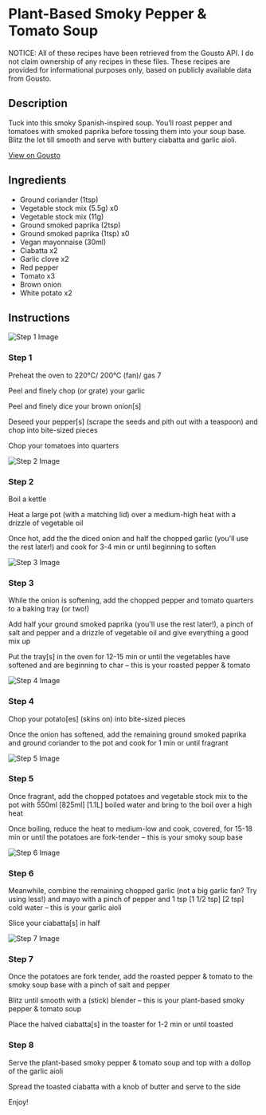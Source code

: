 # Plant-Based Smoky Pepper & Tomato Soup

NOTICE: All of these recipes have been retrieved from the Gousto API. I do not claim ownership of any recipes in these files. These recipes are provided for informational purposes only, based on publicly available data from Gousto.

## Description

Tuck into this smoky Spanish-inspired soup. You’ll roast pepper and tomatoes with smoked paprika before tossing them into your soup base. Blitz the lot till smooth and serve with buttery ciabatta and garlic aioli.

[View on Gousto](https://www.gousto.co.uk/recipes/cookbook/plant-based-smoky-pepper-tomato-soup)

## Ingredients

- Ground coriander (1tsp)
- Vegetable stock mix (5.5g) x0
- Vegetable stock mix (11g)
- Ground smoked paprika (2tsp)
- Ground smoked paprika (1tsp) x0
- Vegan mayonnaise (30ml)
- Ciabatta x2
- Garlic clove x2
- Red pepper
- Tomato x3
- Brown onion
- White potato x2

## Instructions

![Step 1 Image](https://production-media.gousto.co.uk/cms/recipe-step-image/step-1-1678292541795-x200.jpg)

### Step 1

Preheat the oven to 220°C/ 200°C (fan)/ gas 7

Peel and finely chop (or grate) your garlic

Peel and finely dice your brown onion[s]

Deseed your pepper[s] (scrape the seeds and pith out with a teaspoon) and chop into bite-sized pieces

Chop your tomatoes into quarters

![Step 2 Image](https://production-media.gousto.co.uk/cms/recipe-step-image/step-2-1678292545441-x200.jpg)

### Step 2

Boil a kettle

Heat a large pot (with a matching lid) over a medium-high heat with a drizzle of vegetable oil

Once hot, add the the diced onion and half the chopped garlic (you'll use the rest later!) and cook for 3-4 min or until beginning to soften

![Step 3 Image](https://production-media.gousto.co.uk/cms/recipe-step-image/step-3-1678292552032-x200.jpg)

### Step 3

While the onion is softening, add the chopped pepper and tomato quarters to a baking tray (or two!)

Add half your ground smoked paprika (you'll use the rest later!), a pinch of salt and pepper and a drizzle of vegetable oil and give everything a good mix up

Put the tray[s] in the oven for 12-15 min or until the vegetables have softened and are beginning to char – this is your roasted pepper & tomato

![Step 4 Image](https://production-media.gousto.co.uk/cms/recipe-step-image/step-4-1678292559578-x200.jpg)

### Step 4

Chop your potato[es] (skins on) into bite-sized pieces

Once the onion has softened, add the remaining ground smoked paprika and ground coriander to the pot and cook for 1 min or until fragrant

![Step 5 Image](https://production-media.gousto.co.uk/cms/recipe-step-image/step-5-1678292563457-x200.jpg)

### Step 5

Once fragrant, add the chopped potatoes and vegetable stock mix to the pot with 550ml <span class="text-purple">[825ml]</span> <span class="text-danger">[1.1L]</span> boiled water and bring to the boil over a high heat

Once boiling, reduce the heat to medium-low and cook, covered, for 15-18 min or until the potatoes are fork-tender – this is your smoky soup base

![Step 6 Image](https://production-media.gousto.co.uk/cms/recipe-step-image/step-6-1678292574466-x200.jpg)

### Step 6

Meanwhile, combine the remaining chopped garlic (not a big garlic fan? Try using less!) and mayo with a pinch of pepper and 1 tsp <span class="text-purple">[1 1/2 tsp]</span> <span class="text-danger">[2 tsp]</span> cold water – this is your garlic aioli

Slice your ciabatta[s] in half

![Step 7 Image](https://production-media.gousto.co.uk/cms/recipe-step-image/step-7-1678292587252-x200.jpg)

### Step 7

Once the potatoes are fork tender, add the roasted pepper & tomato to the smoky soup base with a pinch of salt and pepper

Blitz until smooth with a (stick) blender – this is your plant-based smoky pepper & tomato soup

Place the halved ciabatta[s] in the toaster for 1-2 min or until toasted

### Step 8

Serve the plant-based smoky pepper & tomato soup and top with a dollop of the garlic aioli

Spread the toasted ciabatta with a knob of butter and serve to the side

Enjoy!

